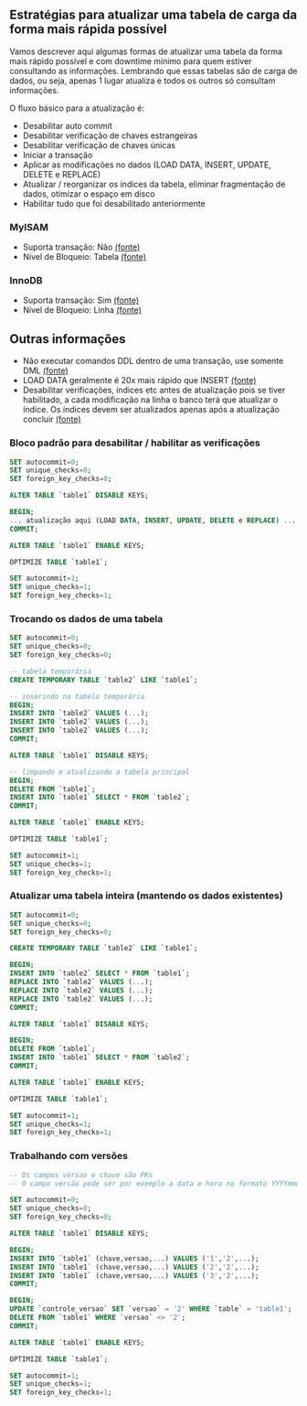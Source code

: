 ## Estratégias para atualizar uma tabela de carga da forma mais rápida possível

Vamos descrever aqui algumas formas de atualizar uma tabela da forma mais rápido possível e com downtime mínimo
para quem estiver consultando as informações. Lembrando que essas tabelas são de carga de dados, ou seja, 
apenas 1 lugar atualiza e todos os outros só consultam informações.

O fluxo básico para a atualização é:
- Desabilitar auto commit
- Desabilitar verificação de chaves estrangeiras
- Desabilitar verificação de chaves únicas
- Iniciar a transação
- Aplicar as modificações no dados (LOAD DATA, INSERT, UPDATE, DELETE e REPLACE)
- Atualizar / reorganizar os índices da tabela, eliminar fragmentação de dados, otimizar o espaço em disco
- Habilitar tudo que foi desabilitado anteriormente

### MyISAM
- Suporta transação: Não [(fonte)](https://dev.mysql.com/doc/refman/5.6/en/myisam-storage-engine.html)
- Nível de Bloqueio: Tabela [(fonte)](https://dev.mysql.com/doc/refman/5.7/en/internal-locking.html)

### InnoDB
- Suporta transação: Sim [(fonte)](https://dev.mysql.com/doc/refman/8.0/en/innodb-transaction-model.html)
- Nível de Bloqueio: Linha [(fonte)](https://dev.mysql.com/doc/refman/5.7/en/innodb-locking.html#:~:text=InnoDB%20performs%20row%2Dlevel%20locking,gap%E2%80%9D%20before%20that%20index%20record.)

## Outras informações
- Não executar comandos DDL dentro de uma transação, use somente DML [(fonte)](https://dev.mysql.com/doc/refman/8.0/en/implicit-commit.html)
- LOAD DATA geralmente é 20x mais rápido que INSERT [(fonte)](https://dev.mysql.com/doc/refman/5.7/en/insert-optimization.html)
- Desabilitar verificações, índices etc antes de atualização pois se tiver habilitado, a cada modificação na linha
o banco terá que atualizar o índice. Os índices devem ser atualizados apenas após a atualização concluir [(fonte)](https://dev.mysql.com/doc/refman/5.7/en/optimizing-innodb-bulk-data-loading.html)

### Bloco padrão para desabilitar / habilitar as verificações

```sql
SET autocommit=0; 
SET unique_checks=0; 
SET foreign_key_checks=0;

ALTER TABLE `table1` DISABLE KEYS;

BEGIN;
... atualização aqui (LOAD DATA, INSERT, UPDATE, DELETE e REPLACE) ...
COMMIT;

ALTER TABLE `table1` ENABLE KEYS;

OPTIMIZE TABLE `table1`;

SET autocommit=1;
SET unique_checks=1;
SET foreign_key_checks=1;
```

### Trocando os dados de uma tabela

```sql
SET autocommit=0; 
SET unique_checks=0; 
SET foreign_key_checks=0;

-- tabela temporária
CREATE TEMPORARY TABLE `table2` LIKE `table1`;

-- inserindo na tabela temporária
BEGIN;
INSERT INTO `table2` VALUES (...);
INSERT INTO `table2` VALUES (...);
INSERT INTO `table2` VALUES (...);
COMMIT;

ALTER TABLE `table1` DISABLE KEYS;

-- limpando e atualizando a tabela principal
BEGIN;
DELETE FROM `table1`;
INSERT INTO `table1` SELECT * FROM `table2`;
COMMIT;

ALTER TABLE `table1` ENABLE KEYS;

OPTIMIZE TABLE `table1`;

SET autocommit=1;
SET unique_checks=1;
SET foreign_key_checks=1;
```

### Atualizar uma tabela inteira (mantendo os dados existentes) 
```sql
SET autocommit=0; 
SET unique_checks=0; 
SET foreign_key_checks=0;

CREATE TEMPORARY TABLE `table2` LIKE `table1`;

BEGIN;
INSERT INTO `table2` SELECT * FROM `table1`;
REPLACE INTO `table2` VALUES (...);
REPLACE INTO `table2` VALUES (...);
REPLACE INTO `table2` VALUES (...);
COMMIT;

ALTER TABLE `table1` DISABLE KEYS;

BEGIN;
DELETE FROM `table1`;
INSERT INTO `table1` SELECT * FROM `table2`;
COMMIT;

ALTER TABLE `table1` ENABLE KEYS;

OPTIMIZE TABLE `table1`;

SET autocommit=1;
SET unique_checks=1;
SET foreign_key_checks=1; 
```

### Trabalhando com versões

```sql
-- Os campos versao e chave são PKs
-- O campo versão pode ser por exemplo a data e hora no formato YYYYmmddHHmmss

SET autocommit=0; 
SET unique_checks=0; 
SET foreign_key_checks=0;

ALTER TABLE `table1` DISABLE KEYS;

BEGIN;
INSERT INTO `table1` (chave,versao,...) VALUES ('1','2',...);
INSERT INTO `table1` (chave,versao,...) VALUES ('2','2',...);
INSERT INTO `table1` (chave,versao,...) VALUES ('3','2',...);
COMMIT;

BEGIN;
UPDATE `controle_versao` SET `versao` = '2' WHERE `table` = 'table1';
DELETE FROM `table1` WHERE `versao` <> '2';
COMMIT;

ALTER TABLE `table1` ENABLE KEYS;

OPTIMIZE TABLE `table1`;

SET autocommit=1;
SET unique_checks=1;
SET foreign_key_checks=1; 
```